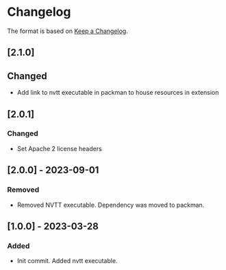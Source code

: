 # Changelog

The format is based on [Keep a Changelog](https://keepachangelog.com/en/1.0.0/).

## [2.1.0]
## Changed
- Add link to nvtt executable in packman to house resources in extension

## [2.0.1]
### Changed
- Set Apache 2 license headers

## [2.0.0] - 2023-09-01
### Removed
- Removed NVTT executable. Dependency was moved to packman.

## [1.0.0] - 2023-03-28
### Added
- Init commit. Added nvtt executable.
